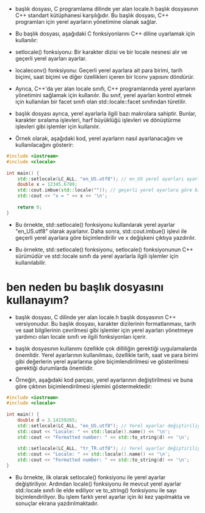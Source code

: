 - <clocale> başlık dosyası, C programlama dilinde yer alan locale.h başlık dosyasının C++ standart kütüphanesi karşılığıdır. Bu başlık dosyası, C++ programları için yerel ayarların yönetimine olanak sağlar.

- Bu başlık dosyası, aşağıdaki C fonksiyonlarını C++ diline uyarlamak için kullanılır:

- setlocale() fonksiyonu: Bir karakter dizisi ve bir locale nesnesi alır ve geçerli yerel ayarları ayarlar.
- localeconv() fonksiyonu: Geçerli yerel ayarlara ait para birimi, tarih biçimi, saat biçimi ve diğer özellikleri içeren bir lconv yapısını döndürür.
- Ayrıca, C++'da yer alan locale sınıfı, C++ programlarında yerel ayarların yönetimini sağlamak için kullanılır. Bu sınıf, yerel ayarları kontrol etmek için kullanılan bir facet sınıfı olan std::locale::facet sınıfından türetilir.

- <clocale> başlık dosyası ayrıca, yerel ayarlarla ilgili bazı makrolara sahiptir. Bunlar, karakter sıralama işlevleri, harf büyüklüğü işlevleri ve dönüştürme işlevleri gibi işlemler için kullanılır.

- Örnek olarak, aşağıdaki kod, yerel ayarların nasıl ayarlanacağını ve kullanılacağını gösterir:

```CPP
#include <iostream>
#include <clocale>
 
int main() {
    std::setlocale(LC_ALL, "en_US.utf8"); // en_US yerel ayarları ayarlandı
    double x = 12345.6789;
    std::cout.imbue(std::locale("")); // geçerli yerel ayarlara göre biçimlendir
    std::cout << "x = " << x << '\n';
 
    return 0;
}

```

- Bu örnekte, std::setlocale() fonksiyonu kullanılarak yerel ayarlar "en_US.utf8" olarak ayarlanır. Daha sonra, std::cout.imbue() işlevi ile geçerli yerel ayarlara göre biçimlendirilir ve x değişkeni çıktıya yazdırılır.

- Bu örnekte, std::setlocale() fonksiyonu, setlocale() fonksiyonunun C++ sürümüdür ve std::locale sınıfı da yerel ayarlarla ilgili işlemler için kullanılabilir.

# ben neden bu başlık dosyasını kullanayım?

- <clocale> başlık dosyası, C dilinde yer alan locale.h başlık dosyasının C++ versiyonudur. Bu başlık dosyası, karakter dizilerinin formatlanması, tarih ve saat bilgilerinin çevrilmesi gibi işlemler için yerel ayarları yönetmeye yardımcı olan locale sınıfı ve ilgili fonksiyonları içerir.

- <clocale> başlık dosyasının kullanımı özellikle çok dilliliğin gerektiği uygulamalarda önemlidir. Yerel ayarlarının kullanılması, özellikle tarih, saat ve para birimi gibi değerlerin yerel ayarlarına göre biçimlendirilmesi ve gösterilmesi gerektiği durumlarda önemlidir.

- Örneğin, aşağıdaki kod parçası, yerel ayarlarının değiştirilmesi ve buna göre çıktının biçimlendirilmesi işlemini göstermektedir:

```CPP
#include <iostream>
#include <clocale>
 
int main() {
    double d = 3.14159265;
    std::setlocale(LC_ALL, "en_US.utf8"); // Yerel ayarlar değiştiriliyor
    std::cout << "Locale: " << std::locale().name() << '\n';
    std::cout << "Formatted number: " << std::to_string(d) << '\n';
 
    std::setlocale(LC_ALL, "tr_TR.utf8"); // Yerel ayarlar değiştiriliyor
    std::cout << "Locale: " << std::locale().name() << '\n';
    std::cout << "Formatted number: " << std::to_string(d) << '\n';
}

```

- Bu örnekte, ilk olarak setlocale() fonksiyonu ile yerel ayarlar değiştiriliyor. Ardından locale() fonksiyonu ile mevcut yerel ayarlar std::locale sınıfı ile elde ediliyor ve to_string() fonksiyonu ile sayı biçimlendiriliyor. Bu işlem farklı yerel ayarlar için iki kez yapılmakta ve sonuçlar ekrana yazdırılmaktadır.

